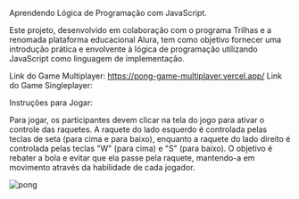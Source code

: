 Aprendendo Lógica de Programação com JavaScript.

Este projeto, desenvolvido em colaboração com o programa Trilhas e a renomada plataforma educacional Alura, tem como objetivo fornecer uma introdução prática e envolvente à lógica de programação utilizando JavaScript como linguagem de implementação.

Link do Game Multiplayer: https://pong-game-multiplayer.vercel.app/
Link do Game Singleplayer:

Instruções para Jogar:

Para jogar, os participantes devem clicar na tela do jogo para ativar o controle das raquetes. A raquete do lado esquerdo é controlada pelas teclas de seta (para cima e para baixo), enquanto a raquete do lado direito é controlada pelas teclas "W" (para cima) e "S" (para baixo). O objetivo é rebater a bola e evitar que ela passe pela raquete, mantendo-a em movimento através da habilidade de cada jogador.

![pong](https://github.com/FabinDr/PongGameMultiplayer/assets/124143933/b482a8a6-2b49-46bd-8351-495c622d60be)
